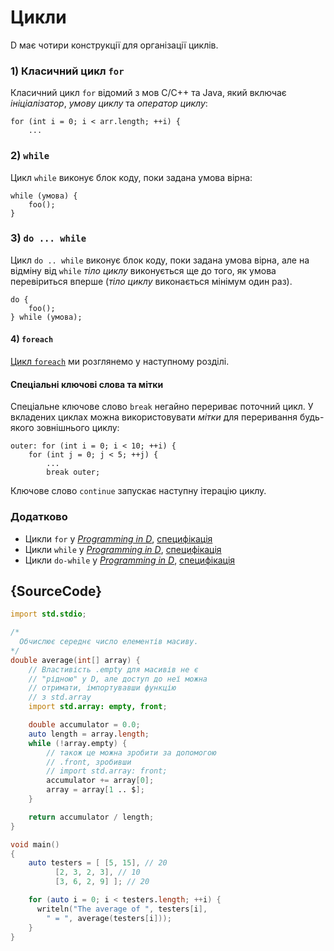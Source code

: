 # Цикли

D має чотири конструкції для організації циклів.

### 1) Класичний цикл `for`

Класичний цикл `for` відомий з мов C/C++ та Java, який включає
_ініціалізатор_, _умову циклу_ та _оператор циклу_:

    for (int i = 0; i < arr.length; ++i) {
        ...

### 2) `while`

Цикл `while` виконує блок коду, поки задана умова вірна:

    while (умова) {
        foo();
    }

### 3) `do ... while`

Цикл `do .. while` виконує блок коду, поки задана умова вірна, але
на відміну від `while` _тіло циклу_ виконується ще до того, як
умова перевіриться вперше (_тіло циклу_ виконається мінімум один раз).

    do {
        foo();
    } while (умова);

#### 4) `foreach`

[Цикл `foreach`](basics/foreach) ми розглянемо у наступному розділі.

#### Спеціальні ключові слова та мітки

Спеціальне ключове слово `break` негайно перериває поточний цикл.
У вкладених циклах можна використовувати _мітки_ для переривання
будь-якого зовнішнього циклу:

    outer: for (int i = 0; i < 10; ++i) {
        for (int j = 0; j < 5; ++j) {
            ...
            break outer;

Ключове слово `continue` запускає наступну ітерацію циклу.

### Додатково

- Цикли `for` у [_Programming in D_](http://ddili.org/ders/d.en/for.html), [специфікація](https://dlang.org/spec/statement.html#ForStatement)
- Цикли `while` у [_Programming in D_](http://ddili.org/ders/d.en/while.html), [специфікація](https://dlang.org/spec/statement.html#WhileStatement)
- Цикли `do-while` у [_Programming in D_](http://ddili.org/ders/d.en/do_while.html), [специфікація](https://dlang.org/spec/statement.html#do-statement)

## {SourceCode}

```d
import std.stdio;

/*
  Обчислює середнє число елементів масиву.
*/
double average(int[] array) {
    // Властивість .empty для масивів не є
    // "рідною" у D, але доступ до неї можна
    // отримати, імпортувавши функцію
    // з std.array
    import std.array: empty, front;

    double accumulator = 0.0;
    auto length = array.length;
    while (!array.empty) {
        // також це можна зробити за допомогою
        // .front, зробивши
        // import std.array: front;
        accumulator += array[0];
        array = array[1 .. $];
    }

    return accumulator / length;
}

void main()
{
    auto testers = [ [5, 15], // 20
          [2, 3, 2, 3], // 10
          [3, 6, 2, 9] ]; // 20

    for (auto i = 0; i < testers.length; ++i) {
      writeln("The average of ", testers[i],
        " = ", average(testers[i]));
    }
}
```
